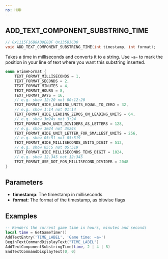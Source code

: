 ```yaml
---
ns: HUD
---
```

## ADD_TEXT_COMPONENT_SUBSTRING_TIME

```c
// 0x1115F16B8AB9E8BF 0x135B3CD0
void ADD_TEXT_COMPONENT_SUBSTRING_TIME(int timestamp, int format);
```

Takes a time in milliseconds and converts it to a string. Use `~a~` to mark the position in your line of text where you want this substring inserted.

```cpp
enum eTimeFormat {
    TEXT_FORMAT_MILLISECONDS = 1,
    TEXT_FORMAT_SECONDS = 2,
    TEXT_FORMAT_MINUTES = 4,
    TEXT_FORMAT_HOURS = 8,
    TEXT_FORMAT_DAYS = 16,
    // e.g. show 12:20 not 00:12:20
    TEXT_FORMAT_HIDE_LEADING_UNITS_EQUAL_TO_ZERO = 32,
    // e.g. show 1:14 not 01:14
    TEXT_FORMAT_HIDE_LEADING_ZEROS_ON_LEADING_UNITS = 64,
    // e.g. show 3m24s not 3:24
    TEXT_FORMAT_SHOW_UNIT_DIVIDERS_AS_LETTERS = 128,
    // e.g. show 3m24 not 3m24s
    TEXT_FORMAT_HIDE_UNIT_LETTER_FOR_SMALLEST_UNITS = 256,
    // e.g. show 05:51 not 05:519
    TEXT_FORMAT_HIDE_MILLISECONDS_UNITS_DIGIT = 512,
    // e.g. show 05:5 not 05:519
    TEXT_FORMAT_HIDE_MILLISECONDS_TENS_DIGIT = 1024,
    // e.g. show 12.345 not 12:345
    TEXT_FORMAT_USE_DOT_FOR_MILLISECOND_DIVIDER = 2048
}
```

## Parameters
* **timestamp**: The timestamp in milliseconds
* **format**: The format of the timestamp, as bitwise flags

## Examples

```lua
-- Renders the current game time in hours, minutes and seconds
local time = GetGameTimer()
AddTextEntry('TIME_LABEL', 'Game time: ~a~')
BeginTextCommandDisplayText("TIME_LABEL")
AddTextComponentSubstringTime(time, 2 | 4 | 8)
EndTextCommandDisplayText(0, 0)
```
